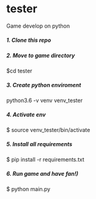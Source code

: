 # tester
Game develop on python

##### 1. Clone this repo
##### 2. Move to game directory
$cd tester
##### 3. Create python enviroment
python3.6 -v venv venv_tester
##### 4. Activate env 
$ source venv_tester/bin/activate
##### 5. Install all requirements
$ pip install -r requirements.txt
##### 6. Run game and have fan!) 
$ python main.py
